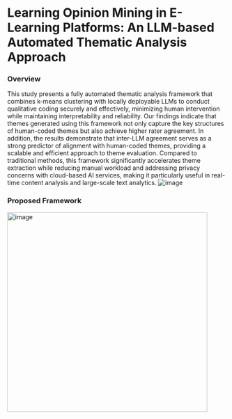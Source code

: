 
# Learning Opinion Mining in E-Learning Platforms: An LLM-based Automated Thematic Analysis Approach

### Overview
  This study presents a fully automated thematic analysis framework that combines k-means clustering with locally deployable LLMs to conduct qualitative coding securely and effectively, minimizing human intervention while maintaining interpretability and reliability. Our findings indicate that themes generated using this framework not only capture the key structures of human-coded themes but also achieve higher rater agreement. In addition, the results demonstrate that inter-LLM agreement serves as a strong predictor of alignment with human-coded themes, providing a scalable and efficient approach to theme evaluation. Compared to traditional methods, this framework significantly accelerates theme extraction while reducing manual workload and addressing privacy concerns with cloud-based AI services, making it particularly useful in real-time content analysis and large-scale text analytics. ![image](https://github.com/user-attachments/assets/e4e4cb5a-fece-4c6e-aa5e-246da5ec52df)

### Proposed Framework
<img width="459" alt="image" src="https://github.com/user-attachments/assets/f1ccfcb2-244b-42c3-a7c8-700a31db82c1" />
